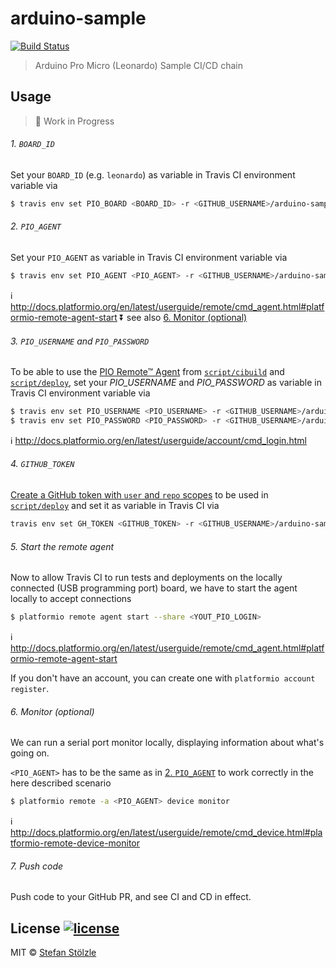 # arduino-sample
[![Build Status](https://travis-ci.org/stoe/arduino-sample.svg?branch=master)](https://travis-ci.org/stoe/arduino-sample)

> Arduino Pro Micro (Leonardo) Sample CI/CD chain

## Usage

> :construction: Work in Progress

###### 1. `BOARD_ID`
Set your `BOARD_ID` (e.g. `leonardo`) as variable in Travis CI environment variable via
```sh
$ travis env set PIO_BOARD <BOARD_ID> -r <GITHUB_USERNAME>/arduino-sample
```

###### 2. `PIO_AGENT`
Set your `PIO_AGENT` as variable in Travis CI environment variable via
```sh
$ travis env set PIO_AGENT <PIO_AGENT> -r <GITHUB_USERNAME>/arduino-sample
```

:information_source: http://docs.platformio.org/en/latest/userguide/remote/cmd_agent.html#platformio-remote-agent-start
:arrow_double_down: see also [6. Monitor (optional)](#6-monitor-optional)

###### 3. `PIO_USERNAME` and `PIO_PASSWORD`
To be able to use the [PIO Remote™ Agent](http://docs.platformio.org/en/latest/userguide/remote/cmd_agent.html) from [`script/cibuild`](./script/cibuild) and [`script/deploy`](./script/deploy), set your _PIO_USERNAME_ and _PIO_PASSWORD_ as variable in Travis CI environment variable via
```sh
$ travis env set PIO_USERNAME <PIO_USERNAME> -r <GITHUB_USERNAME>/arduino-sample
$ travis env set PIO_PASSWORD <PIO_PASSWORD> -r <GITHUB_USERNAME>/arduino-sample
```

:information_source: http://docs.platformio.org/en/latest/userguide/account/cmd_login.html

###### 4. `GITHUB_TOKEN`
[Create a GitHub token with `user` and `repo` scopes](https://github.com/settings/tokens/new?scopes=repo,user&description=platformio-deploy) to be used in [`script/deploy`](./script/deploy) and set it as variable in Travis CI via

```sh
travis env set GH_TOKEN <GITHUB_TOKEN> -r <GITHUB_USERNAME>/arduino-sample
```

###### 5. Start the remote agent
Now to allow Travis CI to run tests and deployments on the locally connected (USB programming port) board, we have to start the agent locally to accept connections
```sh
$ platformio remote agent start --share <YOUT_PIO_LOGIN>
```

:information_source: http://docs.platformio.org/en/latest/userguide/remote/cmd_agent.html#platformio-remote-agent-start

If you don't have an account, you can create one with `platformio account register`.

###### 6. Monitor (optional)
We can run a serial port monitor locally, displaying information about what's going on.

`<PIO_AGENT>` has to be the same as in [2. `PIO_AGENT`](#2-pioagent) to work correctly in the here described scenario

```sh
$ platformio remote -a <PIO_AGENT> device monitor
```

:information_source: http://docs.platformio.org/en/latest/userguide/remote/cmd_device.html#platformio-remote-device-monitor

###### 7. Push code
Push code to your GitHub PR, and see CI and CD in effect.



## License [![license](https://img.shields.io/github/license/stoe/arduino-sample.svg)](https://github.com/stoe/arduino-sample/blob/master/license)
MIT © [Stefan Stölzle](https://github.com/stoe)
